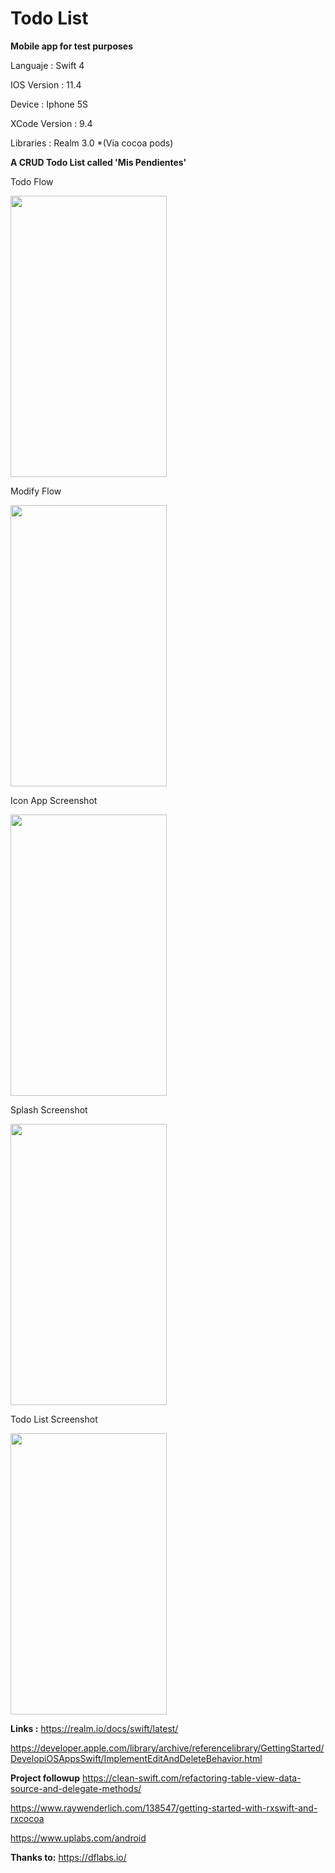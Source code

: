 # Todo List
**Mobile app for test purposes**

Languaje : Swift 4

IOS Version : 11.4

Device : Iphone 5S

XCode Version : 9.4

Libraries : Realm 3.0 *(Via cocoa pods)

**A CRUD Todo List called 'Mis Pendientes'**

Todo Flow

<img src="https://user-images.githubusercontent.com/11413770/41185065-4903396c-6b4a-11e8-9acc-dda5abb38133.gif" width="250" height="450">

Modify Flow

<img src="https://user-images.githubusercontent.com/11413770/41186525-a28b9656-6b5d-11e8-8493-bf9899572d5b.gif" width="250" height="450">

Icon App Screenshot

<img src="https://user-images.githubusercontent.com/11413770/41135339-c3ae0160-6a96-11e8-85fa-cecd5d18cc73.png" width="250" height="450">

Splash Screenshot

<img src="https://user-images.githubusercontent.com/11413770/41160455-6afdc884-6af5-11e8-8c50-9dbb27568991.png" width="250" height="450">

Todo List Screenshot

<img src="https://user-images.githubusercontent.com/11413770/41160456-6b156b6a-6af5-11e8-8e12-192a9eb041e3.png" width="250" height="450">

**Links :**
https://realm.io/docs/swift/latest/

https://developer.apple.com/library/archive/referencelibrary/GettingStarted/DevelopiOSAppsSwift/ImplementEditAndDeleteBehavior.html

**Project followup**
https://clean-swift.com/refactoring-table-view-data-source-and-delegate-methods/

https://www.raywenderlich.com/138547/getting-started-with-rxswift-and-rxcocoa

https://www.uplabs.com/android

**Thanks to:**
https://dflabs.io/

